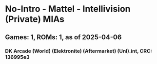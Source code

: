 # No-Intro - Mattel - Intellivision (Private) MIAs
## Games: 1, ROMs: 1, as of 2025-04-06

### DK Arcade (World) (Elektronite) (Aftermarket) (Unl).int, CRC: 136995e3
